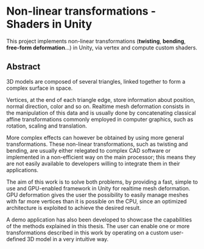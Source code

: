 # Non-linear transformations - Shaders in Unity
This project implements non-linear transformations (**twisting**, **bending**, **free-form deformation**...) in Unity, via vertex and compute custom shaders.

## Abstract
3D models are composed of several triangles, linked together to form a complex surface in space. 

Vertices, at the end of each triangle edge, store information about position, normal direction, color and so on. Realtime mesh deformation consists in the manipulation of this data and is usually done by concatenating classical affine transformations commonly employed in computer graphics, such as rotation, scaling and translation. 

More complex effects can however be obtained by using more general transformations. These non-linear transformations, such as twisting and bending, are usually either relegated to complex CAD software or implemented in a non-efficient way on the main processor; this means they are not easily available to developers willing to integrate them in their applications. 

The aim of this work is to solve both problems, by providing a fast, simple to use and GPU-enabled framework in Unity for realtime mesh deformation. GPU deformation gives the user the possibility to easily manage meshes with far more vertices than it is possible on the CPU, since an optimized architecture is exploited to achieve the desired result. 

A demo application has also been developed to showcase the capabilities of the methods explained in this thesis. The user can enable one or more transformations described in this work by operating on a custom user-defined 3D model in a very intuitive way.
